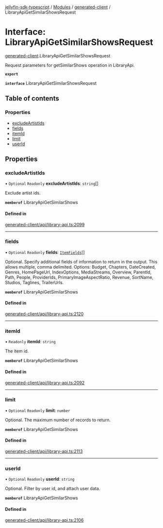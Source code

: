 [jellyfin-sdk-typescript](../README.md) / [Modules](../modules.md) / [generated-client](../modules/generated_client.md) / LibraryApiGetSimilarShowsRequest

# Interface: LibraryApiGetSimilarShowsRequest

[generated-client](../modules/generated_client.md).LibraryApiGetSimilarShowsRequest

Request parameters for getSimilarShows operation in LibraryApi.

**`export`**

**`interface`** LibraryApiGetSimilarShowsRequest

## Table of contents

### Properties

- [excludeArtistIds](generated_client.LibraryApiGetSimilarShowsRequest.md#excludeartistids)
- [fields](generated_client.LibraryApiGetSimilarShowsRequest.md#fields)
- [itemId](generated_client.LibraryApiGetSimilarShowsRequest.md#itemid)
- [limit](generated_client.LibraryApiGetSimilarShowsRequest.md#limit)
- [userId](generated_client.LibraryApiGetSimilarShowsRequest.md#userid)

## Properties

### excludeArtistIds

• `Optional` `Readonly` **excludeArtistIds**: `string`[]

Exclude artist ids.

**`memberof`** LibraryApiGetSimilarShows

#### Defined in

[generated-client/api/library-api.ts:2099](https://github.com/thornbill/jellyfin-sdk-typescript/blob/b0f5501/src/generated-client/api/library-api.ts#L2099)

___

### fields

• `Optional` `Readonly` **fields**: [`ItemFields`](../enums/generated_client.ItemFields.md)[]

Optional. Specify additional fields of information to return in the output. This allows multiple, comma delimited. Options: Budget, Chapters, DateCreated, Genres, HomePageUrl, IndexOptions, MediaStreams, Overview, ParentId, Path, People, ProviderIds, PrimaryImageAspectRatio, Revenue, SortName, Studios, Taglines, TrailerUrls.

**`memberof`** LibraryApiGetSimilarShows

#### Defined in

[generated-client/api/library-api.ts:2120](https://github.com/thornbill/jellyfin-sdk-typescript/blob/b0f5501/src/generated-client/api/library-api.ts#L2120)

___

### itemId

• `Readonly` **itemId**: `string`

The item id.

**`memberof`** LibraryApiGetSimilarShows

#### Defined in

[generated-client/api/library-api.ts:2092](https://github.com/thornbill/jellyfin-sdk-typescript/blob/b0f5501/src/generated-client/api/library-api.ts#L2092)

___

### limit

• `Optional` `Readonly` **limit**: `number`

Optional. The maximum number of records to return.

**`memberof`** LibraryApiGetSimilarShows

#### Defined in

[generated-client/api/library-api.ts:2113](https://github.com/thornbill/jellyfin-sdk-typescript/blob/b0f5501/src/generated-client/api/library-api.ts#L2113)

___

### userId

• `Optional` `Readonly` **userId**: `string`

Optional. Filter by user id, and attach user data.

**`memberof`** LibraryApiGetSimilarShows

#### Defined in

[generated-client/api/library-api.ts:2106](https://github.com/thornbill/jellyfin-sdk-typescript/blob/b0f5501/src/generated-client/api/library-api.ts#L2106)
